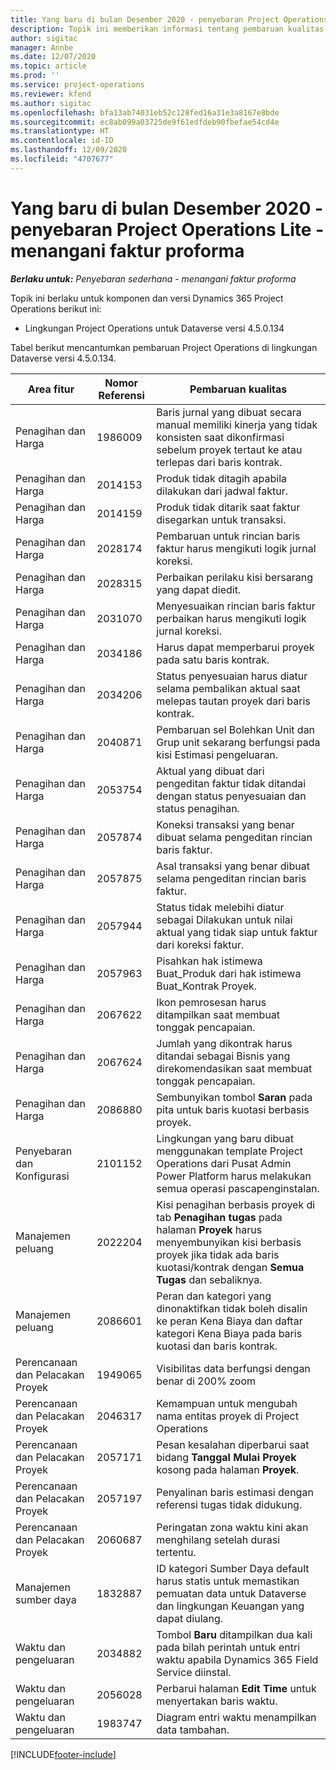 ```yaml
---
title: Yang baru di bulan Desember 2020 - penyebaran Project Operations Lite - menangani faktur proforma
description: Topik ini memberikan informasi tentang pembaruan kualitas yang tersedia pada rilis Desember 2020 penyebaran Project Operations Lite -menangani faktur proforma.
author: sigitac
manager: Annbe
ms.date: 12/07/2020
ms.topic: article
ms.prod: ''
ms.service: project-operations
ms.reviewer: kfend
ms.author: sigitac
ms.openlocfilehash: bfa13ab74031eb52c128fed16a31e3a8167e8bde
ms.sourcegitcommit: ec8ab099a03725de9f61edfdeb90fbefae54cd4e
ms.translationtype: HT
ms.contentlocale: id-ID
ms.lasthandoff: 12/09/2020
ms.locfileid: "4707677"
---
```

# <a name="whats-new-december-2020---project-operations-lite-deployment---deal-to-proforma-invoicing"></a>Yang baru di bulan Desember 2020 - penyebaran Project Operations Lite - menangani faktur proforma

_**Berlaku untuk:** Penyebaran sederhana - menangani faktur proforma_

Topik ini berlaku untuk komponen dan versi Dynamics 365 Project Operations berikut ini:

  - Lingkungan Project Operations untuk Dataverse versi 4.5.0.134 

Tabel berikut mencantumkan pembaruan Project Operations di lingkungan Dataverse versi 4.5.0.134.

| **Area fitur** | **Nomor Referensi** | **Pembaruan kualitas** |
| --- | --- | --- |
| Penagihan dan Harga | 1986009 | Baris jurnal yang dibuat secara manual memiliki kinerja yang tidak konsisten saat dikonfirmasi sebelum proyek tertaut ke atau terlepas dari baris kontrak. |
| Penagihan dan Harga | 2014153 | Produk tidak ditagih apabila dilakukan dari jadwal faktur. |
| Penagihan dan Harga | 2014159 | Produk tidak ditarik saat faktur disegarkan untuk transaksi. |
| Penagihan dan Harga | 2028174 | Pembaruan untuk rincian baris faktur harus mengikuti logik jurnal koreksi. |
| Penagihan dan Harga | 2028315 | Perbaikan perilaku kisi bersarang yang dapat diedit. |
| Penagihan dan Harga | 2031070 | Menyesuaikan rincian baris faktur perbaikan harus mengikuti logik jurnal koreksi. |
| Penagihan dan Harga | 2034186 | Harus dapat memperbarui proyek pada satu baris kontrak. |
| Penagihan dan Harga | 2034206 | Status penyesuaian harus diatur selama pembalikan aktual saat melepas tautan proyek dari baris kontrak. |
| Penagihan dan Harga | 2040871 | Pembaruan sel Bolehkan Unit dan Grup unit sekarang berfungsi pada kisi Estimasi pengeluaran. |
| Penagihan dan Harga | 2053754 | Aktual yang dibuat dari pengeditan faktur tidak ditandai dengan status penyesuaian dan status penagihan. |
| Penagihan dan Harga | 2057874 | Koneksi transaksi yang benar dibuat selama pengeditan rincian baris faktur. |
| Penagihan dan Harga | 2057875 | Asal transaksi yang benar dibuat selama pengeditan rincian baris faktur. |
| Penagihan dan Harga | 2057944 | Status tidak melebihi diatur sebagai Dilakukan untuk nilai aktual yang tidak siap untuk faktur dari koreksi faktur. |
| Penagihan dan Harga | 2057963 | Pisahkan hak istimewa Buat\_Produk dari hak istimewa Buat\_Kontrak Proyek. |
| Penagihan dan Harga | 2067622 | Ikon pemrosesan harus ditampilkan saat membuat tonggak pencapaian. |
| Penagihan dan Harga | 2067624 | Jumlah yang dikontrak harus ditandai sebagai Bisnis yang direkomendasikan saat membuat tonggak pencapaian. |
| Penagihan dan Harga | 2086880 | Sembunyikan tombol **Saran** pada pita untuk baris kuotasi berbasis proyek. |
| Penyebaran dan Konfigurasi | 2101152 | Lingkungan yang baru dibuat menggunakan template Project Operations dari Pusat Admin Power Platform harus melakukan semua operasi pascapenginstalan. |
|   Manajemen peluang | 2022204 | Kisi penagihan berbasis proyek di tab **Penagihan tugas** pada halaman **Proyek** harus menyembunyikan kisi berbasis proyek jika tidak ada baris kuotasi/kontrak dengan **Semua Tugas** dan sebaliknya. |
|   Manajemen peluang | 2086601 | Peran dan kategori yang dinonaktifkan tidak boleh disalin ke peran Kena Biaya dan daftar kategori Kena Biaya pada baris kuotasi dan baris kontrak. |
| Perencanaan dan Pelacakan Proyek | 1949065 | Visibilitas data berfungsi dengan benar di 200% zoom |
| Perencanaan dan Pelacakan Proyek | 2046317 | Kemampuan untuk mengubah nama entitas proyek di Project Operations |
| Perencanaan dan Pelacakan Proyek | 2057171 | Pesan kesalahan diperbarui saat bidang **Tanggal Mulai Proyek** kosong pada halaman **Proyek**. |
| Perencanaan dan Pelacakan Proyek | 2057197 | Penyalinan baris estimasi dengan referensi tugas tidak didukung. |
| Perencanaan dan Pelacakan Proyek | 2060687 | Peringatan zona waktu kini akan menghilang setelah durasi tertentu. |
| Manajemen sumber daya | 1832887 | ID kategori Sumber Daya default harus statis untuk memastikan pemuatan data untuk Dataverse dan lingkungan Keuangan yang dapat diulang. |
| Waktu dan pengeluaran | 2034882 | Tombol **Baru** ditampilkan dua kali pada bilah perintah untuk entri waktu apabila Dynamics 365 Field Service diinstal. |
| Waktu dan pengeluaran | 2056028 | Perbarui halaman **Edit Time** untuk menyertakan baris waktu. |
| Waktu dan pengeluaran | 1983747 | Diagram entri waktu menampilkan data tambahan. |


[!INCLUDE[footer-include](../../includes/footer-banner.md)]